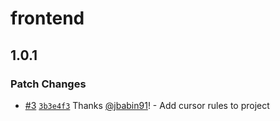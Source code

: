# frontend

## 1.0.1

### Patch Changes

- [#3](https://github.com/jbabin91/turbo-react-hono-starter/pull/3) [`3b3e4f3`](https://github.com/jbabin91/turbo-react-hono-starter/commit/3b3e4f371e433d8fbebbea8c7afee5a83ed2318a) Thanks [@jbabin91](https://github.com/jbabin91)! - Add cursor rules to project
